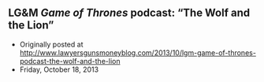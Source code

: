## LG&amp;M <em>Game of Thrones</em> podcast: “The Wolf and the Lion”

 * Originally posted at http://www.lawyersgunsmoneyblog.com/2013/10/lgm-game-of-thrones-podcast-the-wolf-and-the-lion
 * Friday, October 18, 2013



